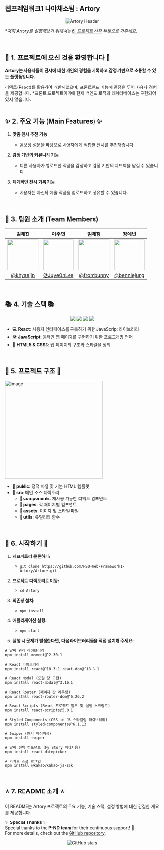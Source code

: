 ## 웹프레임워크1 나야채소팀 : Artory
<div align="center">
  <img src="https://capsule-render.vercel.app/api?type=waving&color=auto&height=100&section=header&text=Artory&fontSize=40&animation=fadeIn&fontColor=random" alt="Artory Header"/>
</div>

_*저희 Artory를 실행해보기 위해서는 [6. 프로젝트 시작](#6-시작하기) 부분으로 가주세요._

</br>


## 👋 1. 프로젝트에 오신 것을 환영합니다 👋

**Artory는 사용자들이 전시에 대한 개인의 경험을 기록하고 감정 기반으로 소통할 수 있는 플랫폼입니다.**  

리액트(React)를 활용하여 개발되었으며, 프론트엔드 기능에 중점을 두어 사용자 경험을 제공합니다.
*프론트 프로젝트이기에 현재 백엔드 로직과 데이터베이스는 구현되어 있지 않습니다.
</br>
</br>


## ✨ 2. 주요 기능 (Main Features) ✨
1. **맞춤 전시 추천 기능**
    - 온보딩 설문을 바탕으로 사용자에게 적합한 전시를 추천해줍니다.

3. **감정 기반의 커뮤니티 기능**
    - 다른 사용자가 업로드한 작품을 감상하고 감정 기반의 피드백을 남길 수 있습니다.
  
4. **체계적인 전시 기록 기능**
    - 사용자는 자신의 예술 작품을 업로드하고 공유할 수 있습니다.
</br>


## 👥 3. 팀원 소개 (Team Members)

| 김혜진 | 이주연 | 임혜정 | 정예빈 |
|:---:|:---:|:---:|:---:|
| <img src="https://github.com/khyaejin.png" width="100"> | <img src="https://github.com/Juye0nLee.png" width="100"> | <img src="https://github.com/frombunny.png" width="100"> | <img src="https://github.com/benniejung.png" width="100"> | 
| [@khyaejin](https://github.com/khyaejin) | [@Juye0nLee](https://github.com/Juye0nLee) | [@frombunny](https://github.com/frombunny) | [@benniejung](https://github.com/benniejung) |
</br>

## 📚 4. 기술 스택 📚

<p align="center">
    <img src="https://img.shields.io/badge/React-61DAFB?style=for-the-badge&logo=React&logoColor=white">
    <img src="https://img.shields.io/badge/JavaScript-F7DF1E?style=for-the-badge&logo=JavaScript&logoColor=white">
    <img src="https://img.shields.io/badge/HTML5-E34F26?style=for-the-badge&logo=HTML5&logoColor=white">
    <img src="https://img.shields.io/badge/CSS3-1572B6?style=for-the-badge&logo=CSS3&logoColor=white">
</p>

- 💻 **React**: 사용자 인터페이스를 구축하기 위한 JavaScript 라이브러리
- 🛠 **JavaScript**: 동적인 웹 페이지를 구현하기 위한 프로그래밍 언어
- 🎨 **HTML5 & CSS3**: 웹 페이지의 구조와 스타일을 정의
</br>

## 📂 5. 프로젝트 구조 📂
<img width="319" alt="image" src="https://github.com/user-attachments/assets/95a313e0-6093-4f32-9cfc-308486d33a52">

- **📁 public**: 정적 파일 및 기본 HTML 템플릿
- **📁 src**: 메인 소스 디렉토리
  - **📂 components**: 재사용 가능한 리액트 컴포넌트
  - **📂 pages**: 각 페이지별 컴포넌트
  - **📂 assets**: 이미지 및 스타일 파일
  - **📂 utils**: 유틸리티 함수

</br>

## 🚀 6. 시작하기 🚀

1. **레포지토리 클론하기:**
   - `git clone https://github.com/HSU-Web-Framework1-Artory/Artory.git`

2. **프로젝트 디렉토리로 이동:**
   - `cd Artory`

3. **의존성 설치:**
   - `npm install`

4. **애플리케이션 실행:**
   - `npm start`
   
5. **실행 시 문제가 발생한다면, 다음 라이브러리들을 직접 설치해 주세요:**

```
# 날짜 관리 라이브러리
npm install moment@^2.30.1

# React 라이브러리
npm install react@^18.3.1 react-dom@^18.3.1

# React Modal (모달 창 구현)
npm install react-modal@^3.16.1

# React Router (페이지 간 라우팅)
npm install react-router-dom@^6.26.2

# React Scripts (React 프로젝트 빌드 및 실행 스크립트)
npm install react-scripts@5.0.1

# Styled Components (CSS-in-JS 스타일링 라이브러리)
npm install styled-components@^6.1.13

# Swiper (전시 페이지용)
npm install swiper

# 날짜 선택 컴포넌트 (My Story 페이지용)
npm install react-datepicker

# 카카오 소셜 로그인
npm install @kakao/kakao-js-sdk
```
</br>


## ⭐ 7. README 소개 ⭐

이 README는 Artory 프로젝트의 주요 기능, 기술 스택, 설정 방법에 대한 간결한 개요를 제공합니다.

✨ **Special Thanks** ✨  
Special thanks to the **P-ND team** for their continuous support! 🚀  
For more details, check out the [GitHub repository](https://github.com/PND-Gamjakkang).

<p align="center">
    <img src="https://img.shields.io/github/stars/HSU-Web-Framework1-Artory/Artory?style=social" alt="GitHub stars">
</p>
